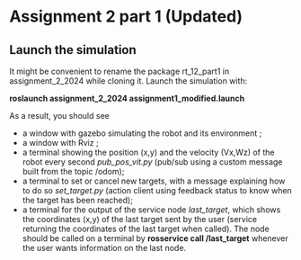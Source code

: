 # Assignment 2 part 1 (Updated)

## Launch the simulation
It might be convenient to rename the package rt_12_part1 in assignment_2_2024 while cloning it.
Launch the simulation with:

**roslaunch assignment_2_2024 assignment1_modified.launch**

As a result, you should see
- a window with gazebo simulating the robot and its environment ;
- a window with Rviz ;
- a terminal showing the position (x,y) and the velocity (Vx,Wz) of the robot every second _pub_pos_vit.py_ (pub/sub using a custom message built from the topic /odom);
- a terminal to set or cancel new targets, with a message explaining how to do so _set_target.py_ (action client using feedback status to know when the target has been reached);
- a terminal for the output of the service node _last_target_, which shows the coordinates (x,y) of the last target sent by the user (service returning the coordinates of the last target when called). The node should be called on a terminal by **rosservice call /last_target** whenever the user wants information on the last node.
